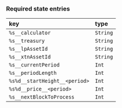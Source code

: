 ### Required state entries

| key                           | type     |
| :---------------------------- | :------- |
| `%s__calculator`              | `String` |
| `%s__treasury`                | `String` |
| `%s__lpAssetId`               | `String` |
| `%s__xtnAssetId`              | `String` |
| `%s__currentPeriod`           | `Int`    |
| `%s__periodLength`            | `Int`    |
| `%s%d__startHeight__<period>` | `Int`    |
| `%s%d__price__<period>`       | `Int`    |
| `%s__nextBlockToProcess`      | `Int`    |
